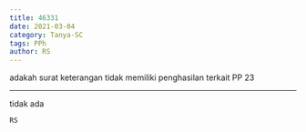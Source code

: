 ```yaml
---
title: 46331
date: 2021-03-04
category: Tanya-SC
tags: PPh
author: RS
---
```


adakah surat keterangan tidak memiliki penghasilan terkait PP 23

---

tidak ada

`RS`
